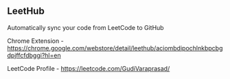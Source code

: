 ## LeetHub
Automatically sync your code from LeetCode to GitHub

Chrome Extension - https://chrome.google.com/webstore/detail/leethub/aciombdipochlnkbpcbgdpjffcfdbggi?hl=en

LeetCode Profile - https://leetcode.com/GudiVaraprasad/
